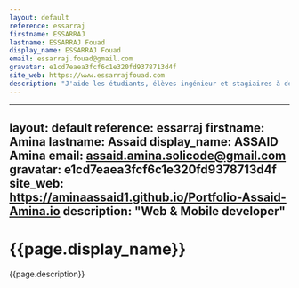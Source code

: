 ```yaml
---
layout: default
reference: essarraj
firstname: ESSARRAJ
lastname: ESSARRAJ Fouad
display_name: ESSARRAJ Fouad
email: essarraj.fouad@gmail.com
gravatar: e1cd7eaea3fcf6c1e320fd9378713d4f
site_web: https://www.essarrajfouad.com
description: "J'aide les étudiants, élèves ingénieur et stagiaires à développer leurs compétences en développement informatique"
---
```


---
layout: default
reference: essarraj
firstname: Amina
lastname: Assaid
display_name: ASSAID Amina
email: assaid.amina.solicode@gmail.com
gravatar: e1cd7eaea3fcf6c1e320fd9378713d4f
site_web: https://aminaassaid1.github.io/Portfolio-Assaid-Amina.io
description: "Web & Mobile developer"
---

# {{page.display_name}}

{{page.description}}
